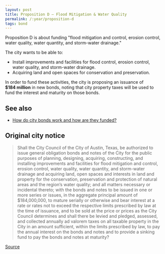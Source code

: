 ```yaml
---
layout: post
title: Proposition D – Flood Mitigation & Water Quality
permalink: /:year/proposition-d
tags: bond
---
```


Proposition D is about funding "flood mitigation and control, erosion control,
water quality, water quantity, and storm-water drainage."

The city wants to be able to:

* Install improvements and facilities for flood control, erosion control, water
  quality, and storm-water drainage.
* Acquiring land and open spaces for conservation and preservation.

In order to fund these activities, the city is proposing an issuance
of <nobr><strong>$184 million</strong></nobr> in new bonds, noting that city
property taxes will be used to fund the interest and maturity on those bonds.

## See also

* [How do city bonds work and how are they funded?](/learn/municipal-bonds/)

## Original city notice

> Shall the City Council of the City of Austin, Texas, be authorized to issue
> general obligation bonds and notes of the City for the public purposes of
> planning, designing, acquiring, constructing, and installing improvements and
> facilities for flood mitigation and control, erosion control, water quality,
> water quantity, and storm-water drainage and acquiring land, open spaces and
> interests in land and property for the conservation, preservation and
> protection of natural areas and the region’s water quality; and all matters
> necessary or incidental thereto; with the bonds and notes to be issued in one
> or more series or issues, in the aggregate principal amount of $184,000,000,
> to mature serially or otherwise and bear interest at a rate or rates not to
> exceed the respective limits prescribed by law at the time of issuance, and to
> be sold at the price or prices as the City Council determines and shall there
> be levied and pledged, assessed, and collected annually ad valorem taxes on
> all taxable property in the City in an amount sufficient, within the limits
> prescribed by law, to pay the annual interest on the bonds and notes and to
> provide a sinking fund to pay the bonds and notes at maturity?

<p class="source"><a href="https://www.austintexas.gov/edims/document.cfm?id=307013">Source</a></p>

